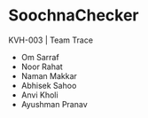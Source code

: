 # SoochnaChecker
KVH-003 | Team Trace 
- Om Sarraf 
- Noor Rahat 
- Naman Makkar 
- Abhisek Sahoo
- Anvi Kholi
- Ayushman Pranav
